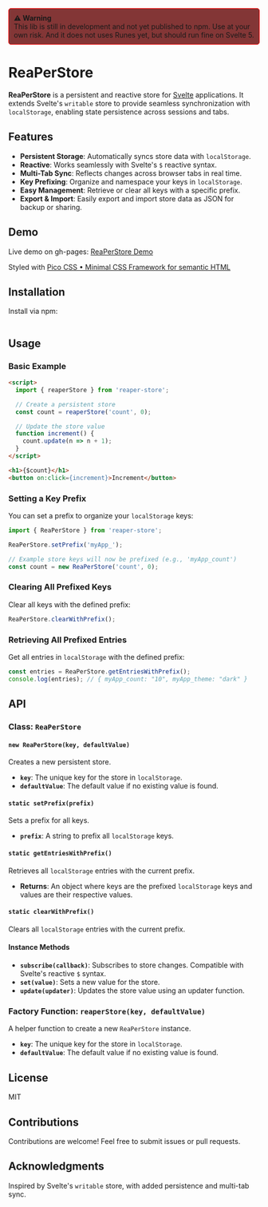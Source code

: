
<div style="border: 1px solid red; background-color:rgb(131, 54, 54); padding: 10px; border-radius: 5px;">
  <strong>⚠️ Warning</strong><br>
  This lib is still in development and not yet published to npm. Use at your own risk.  
  And it does not uses Runes yet, but should run fine on Svelte 5.
</div>

# ReaPerStore

**ReaPerStore** is a persistent and reactive store for [Svelte](https://svelte.dev/) applications. It extends Svelte's `writable` store to provide seamless synchronization with `localStorage`, enabling state persistence across sessions and tabs.

## Features

- **Persistent Storage**: Automatically syncs store data with `localStorage`.
- **Reactive**: Works seamlessly with Svelte's `$` reactive syntax.
- **Multi-Tab Sync**: Reflects changes across browser tabs in real time.
- **Key Prefixing**: Organize and namespace your keys in `localStorage`.
- **Easy Management**: Retrieve or clear all keys with a specific prefix.
- **Export & Import**: Easily export and import store data as JSON for backup or sharing.


## Demo

Live demo on gh-pages: [ReaPerStore Demo](https://koljal.github.io/Svelte-ReaPer-Store/)

Styled with [Pico CSS • Minimal CSS Framework for semantic HTML](https://picocss.com/)


## Installation

Install via npm:

```bash
```

## Usage

### Basic Example

```html
<script>
  import { reaperStore } from 'reaper-store';

  // Create a persistent store
  const count = reaperStore('count', 0);

  // Update the store value
  function increment() {
    count.update(n => n + 1);
  }
</script>

<h1>{$count}</h1>
<button on:click={increment}>Increment</button>
```

### Setting a Key Prefix

You can set a prefix to organize your `localStorage` keys:

```javascript
import { ReaPerStore } from 'reaper-store';

ReaPerStore.setPrefix('myApp_');

// Example store keys will now be prefixed (e.g., 'myApp_count')
const count = new ReaPerStore('count', 0);
```

### Clearing All Prefixed Keys

Clear all keys with the defined prefix:

```javascript
ReaPerStore.clearWithPrefix();
```

### Retrieving All Prefixed Entries

Get all entries in `localStorage` with the defined prefix:

```javascript
const entries = ReaPerStore.getEntriesWithPrefix();
console.log(entries); // { myApp_count: "10", myApp_theme: "dark" }
```

## API

### Class: `ReaPerStore`

#### `new ReaPerStore(key, defaultValue)`
Creates a new persistent store.

- **`key`**: The unique key for the store in `localStorage`.
- **`defaultValue`**: The default value if no existing value is found.

#### `static setPrefix(prefix)`
Sets a prefix for all keys.

- **`prefix`**: A string to prefix all `localStorage` keys.

#### `static getEntriesWithPrefix()`
Retrieves all `localStorage` entries with the current prefix.

- **Returns**: An object where keys are the prefixed `localStorage` keys and values are their respective values.

#### `static clearWithPrefix()`
Clears all `localStorage` entries with the current prefix.

#### Instance Methods
- **`subscribe(callback)`**: Subscribes to store changes. Compatible with Svelte's reactive `$` syntax.
- **`set(value)`**: Sets a new value for the store.
- **`update(updater)`**: Updates the store value using an updater function.

### Factory Function: `reaperStore(key, defaultValue)`

A helper function to create a new `ReaPerStore` instance.

- **`key`**: The unique key for the store in `localStorage`.
- **`defaultValue`**: The default value if no existing value is found.

## License

MIT

## Contributions

Contributions are welcome! Feel free to submit issues or pull requests.

## Acknowledgments

Inspired by Svelte's `writable` store, with added persistence and multi-tab sync.
